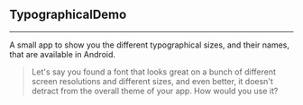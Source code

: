 ## TypographicalDemo
----------------------------------
A small app to show you the different typographical sizes, and their names, that are available in Android.

> Let's say you found a font that looks great on a bunch of different screen resolutions and different sizes, and even better, it doesn't detract from the overall theme of your app.
> How would you use it?
